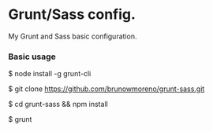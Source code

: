# Grunt/Sass config.

My Grunt and Sass basic configuration.


### Basic usage

$ node install -g grunt-cli

$ git clone https://github.com/brunowmoreno/grunt-sass.git

$ cd grunt-sass && npm install

$ grunt

